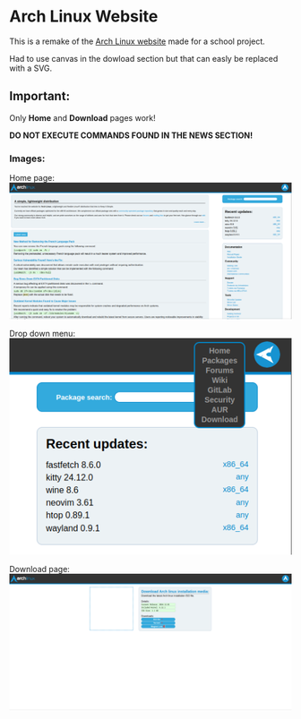 # Arch Linux Website

This is a remake of the [Arch Linux website](archlinux.org) made for a school project.

Had to use canvas in the dowload section but that can easly be replaced with a SVG.

## Important:

Only **Home** and **Download** pages work!

**DO NOT EXECUTE COMMANDS FOUND IN THE NEWS SECTION!**


### Images:
Home page:
![Home page](/za-readme/archweb1.png)

Drop down menu:
![Drop down menu](/za-readme/archweb2.png)

Download page:
![Download page](/za-readme/archweb3.png)